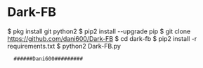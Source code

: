 # Dark-FB

$ pkg install git python2
$ pip2 install --upgrade pip
$ git clone https://github.com/dani600/Dark-FB
$ cd dark-fb
$ pip2 install -r requirements.txt
$ python2 Dark-FB.py



      ######Dani600#########
